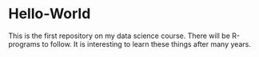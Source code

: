 # Hello-World
This is the first repository on my data science course. There will be R-programs to follow.
It is interesting to learn these things after many years.
